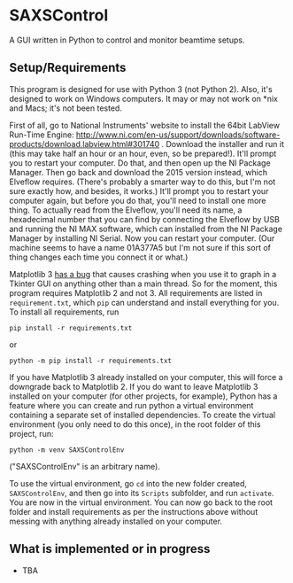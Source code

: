 # SAXSControl

A GUI written in Python to control and monitor beamtime setups.

## Setup/Requirements

This program is designed for use with Python 3 (not Python 2). Also, it's designed to work on Windows computers. It may or may not work on \*nix and Macs; it's not been tested.

First of all, go to National Instruments' website to install the 64bit LabView Run-Time Engine: http://www.ni.com/en-us/support/downloads/software-products/download.labview.html#301740 . Download the installer and run it (this may take half an hour or an hour, even, so be prepared!). It'll prompt you to restart your computer. Do that, and then open up the NI Package Manager. Then go back and download the 2015 version instead, which Elveflow requires. (There's probably a smarter way to do this, but I'm not sure exactly how, and besides, it works.) It'll prompt you to restart your computer again, but before you do that, you'll need to install one more thing. To actually read from the Elveflow, you'll need its name, a hexadecimal number that you can find by connecting the Elveflow by USB and running the NI MAX software, which can installed from the NI Package Manager by installing NI Serial. Now you can restart your computer. (Our machine seems to have a name 01A377A5 but I'm not sure if this sort of thing changes each time you connect it or what.)

Matplotlib 3 [has a bug](https://github.com/matplotlib/matplotlib/issues/13293) that causes crashing when you use it to graph in a Tkinter GUI on anything other than a main thread. So for the moment, this program requires Matplotlib 2 and not 3. All requirements are listed in `requirement.txt`, which `pip` can understand and install everything for you. To install all requirements, run

    pip install -r requirements.txt

or

    python -m pip install -r requirements.txt

If you have Matplotlib 3 already installed on your computer, this will force a downgrade back to Matplotlib 2. If you do want to leave Matplotlib 3 installed on your computer (for other projects, for example), Python has a feature where you can create and run python a virtual environment containing a separate set of installed dependencies. To create the virtual environment (you only need to do this once), in the root folder of this project, run:

    python -m venv SAXSControlEnv

("SAXSControlEnv" is an arbitrary name).

To use the virtual environment, go `cd` into the new folder created, `SAXSControlEnv`, and then go into its `Scripts` subfolder, and run `activate`. You are now in the virtual environment. You can now go back to the root folder and install requirements as per the instructions above without messing with anything already installed on your computer.

## What is implemented or in progress

- TBA
